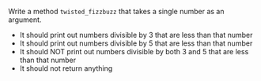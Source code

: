 Write a method `twisted_fizzbuzz` that takes a single number as an argument.

* It should print out numbers divisible by 3 that are less than that number
* It should print out numbers divisible by 5 that are less than that number
* It should NOT print out numbers divisible by both 3 and 5 that are less than that number
* It should not return anything


